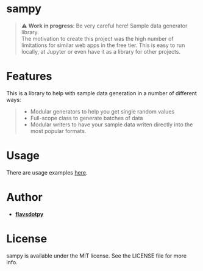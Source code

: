 # sampy

> :warning: **Work in progress**: Be very careful here!
Sample data generator library.  \
The motivation to create this project was the high number of limitations for similar web apps in the free tier. This is easy to run locally, at Jupyter or even have it as a library for other projects.

# Features

This is a library to help with sample data generation in a number of different ways:
> - Modular generators to help you get single random values
> - Full-scope class to generate batches of data
> - Modular writers to have your sample data writen directly into the most popular formats.

# Usage

There are usage examples [here](./examples/).

# Author

* **[flavsdotpy](https://github.com/flavsdotpy)**

# License

sampy is available under the MIT license. See the LICENSE file for more info.

